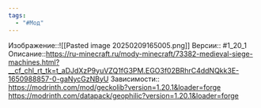 ```yaml
---
tags:
  - "#Мод"
---
```

Изображение::![[Pasted image 20250209165005.png]]
Версии:: #1_20_1
Описание::https://ru-minecraft.ru/mody-minecraft/73382-medieval-siege-machines.html?__cf_chl_rt_tk=t_aDJdXzP9yuVZQ1fG3PM.EGO3f02BRhrC4ddNQkk3E-1650988857-0-gaNycGzNByU
Зависимости:: https://modrinth.com/mod/geckolib?version=1.20.1&loader=forge
https://modrinth.com/datapack/geophilic?version=1.20.1&loader=forge